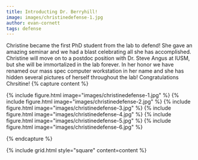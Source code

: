 ```yaml
---
title: Introducting Dr. Berryhill!
image: images/christinedefense-1.jpg
author: evan-cornett
tags: defense
---
```


Christine became the first PhD student from the lab to defend! She gave an amazing seminar and we had a blast celebrating all she has accomplished. Christine will move on to a postdoc position with Dr. Steve Angus at IUSM, but she will be immortalized in the lab forever. In her honor we have renamed our mass spec computer workstation in her name and she has hidden several pictures of herself throughout the lab! Congratulations Chrsitine!
{% capture content %}

{% include figure.html image="images/christinedefense-1.jpg" %}
{% include figure.html image="images/christinedefense-2.jpg" %}
{% include figure.html image="images/christinedefense-3.jpg" %}
{% include figure.html image="images/christinedefense-4.jpg" %}
{% include figure.html image="images/christinedefense-5.jpg" %}
{% include figure.html image="images/christinedefense-6.jpg" %}


{% endcapture %}

{% include grid.html style="square" content=content %}
